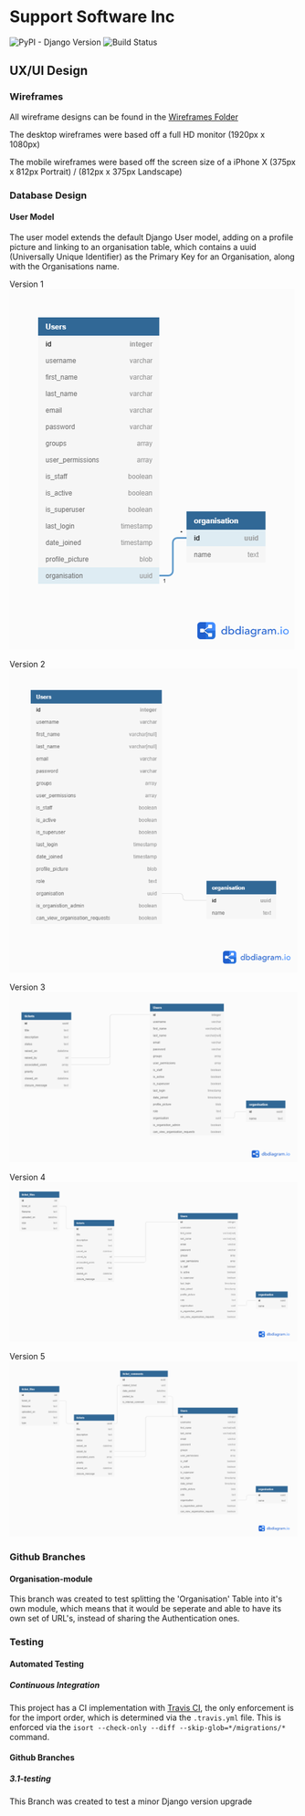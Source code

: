 # Support Software Inc
![PyPI - Django Version](https://img.shields.io/badge/Django-3.0.1-green)
![Build Status](https://travis-ci.org/Lowe54/Support-Software-Inc.svg?branch=master)
## UX/UI Design

### Wireframes
All wireframe designs can be found in the [Wireframes Folder](/wireframes)

The desktop wireframes were based off a full HD monitor (1920px x 1080px)

The mobile wireframes were based off the screen size of a iPhone X (375px x 812px Portrait) / (812px x 375px Landscape)

### Database Design

#### User Model

The user model extends the default Django User model, adding on a profile picture and linking to an organisation table, which contains a uuid (Universally Unique Identifier) as the Primary Key for an Organisation, along with the Organisations name.

Version 1
![User Model v1](/wireframes/database_design_v1.png)

Version 2
![User Model v2](/wireframes/db_design_v2.png)

Version 3
![User Model v3](/wireframes/db_design_v3.png)

Version 4
![User Model v4](/wireframes/db_design_v4.png)

Version 5
![User Model v5](/wireframes/db_design_v5.png)

### Github Branches

#### Organisation-module

This branch was created to test splitting the 'Organisation' Table into it's own module, which means that it would be seperate and able to have its own set of URL's, instead of sharing the Authentication ones.


### Testing

#### Automated Testing

##### Continuous Integration

This project has a CI implementation with [Travis CI](https://travis-ci.com/), the only enforcement is for the import order, which is determined via the `.travis.yml` file. This is enforced via the `isort --check-only --diff --skip-glob=*/migrations/*` command.


#### Github Branches

##### 3.1-testing

This Branch was created to test a minor Django version upgrade
